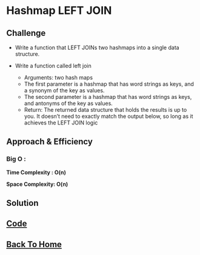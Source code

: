 # Hashmap LEFT JOIN
<!-- Short summary or background information -->

## Challenge
<!-- Description of the challenge -->
- Write a function that LEFT JOINs two hashmaps into a single data structure.

- Write a function called left join
  - Arguments: two hash maps
  - The first parameter is a hashmap that has word strings as keys, and a synonym of the key as values.
  - The second parameter is a hashmap that has word strings as keys, and antonyms of the key as values.
  - Return: The returned data structure that holds the results is up to you. It doesn’t need to exactly match the output below, so long as it achieves the LEFT JOIN logic
  
## Approach & Efficiency
<!-- What approach did you take? Why? What is the Big O space/time for this approach? -->

### **Big O :**

**Time Complexity : O(n)**

**Space Complexity: O(n)**


## Solution
<!-- Embedded whiteboard image -->

## [**Code**](./joinLeft.js)

## [Back To Home](../../../README.md)
